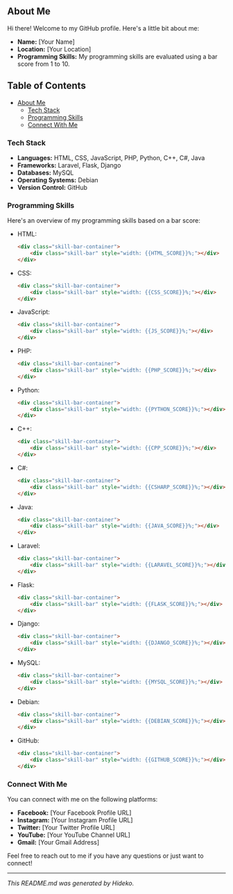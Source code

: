 ## About Me

Hi there! Welcome to my GitHub profile. Here's a little bit about me:

- **Name:** [Your Name]
- **Location:** [Your Location]
- **Programming Skills:** My programming skills are evaluated using a bar score from 1 to 10.

## Table of Contents

- [About Me](#about-me)
  - [Tech Stack](#tech-stack)
  - [Programming Skills](#programming-skills)
  - [Connect With Me](#connect-with-me)

### Tech Stack

- **Languages:** HTML, CSS, JavaScript, PHP, Python, C++, C#, Java
- **Frameworks:** Laravel, Flask, Django
- **Databases:** MySQL
- **Operating Systems:** Debian
- **Version Control:** GitHub

### Programming Skills

Here's an overview of my programming skills based on a bar score:

- HTML: 
    ```html
    <div class="skill-bar-container">
        <div class="skill-bar" style="width: {{HTML_SCORE}}%;"></div>
    </div>
    ```

- CSS: 
    ```html
    <div class="skill-bar-container">
        <div class="skill-bar" style="width: {{CSS_SCORE}}%;"></div>
    </div>
    ```

- JavaScript: 
    ```html
    <div class="skill-bar-container">
        <div class="skill-bar" style="width: {{JS_SCORE}}%;"></div>
    </div>
    ```

- PHP: 
    ```html
    <div class="skill-bar-container">
        <div class="skill-bar" style="width: {{PHP_SCORE}}%;"></div>
    </div>
    ```

- Python: 
    ```html
    <div class="skill-bar-container">
        <div class="skill-bar" style="width: {{PYTHON_SCORE}}%;"></div>
    </div>
    ```

- C++: 
    ```html
    <div class="skill-bar-container">
        <div class="skill-bar" style="width: {{CPP_SCORE}}%;"></div>
    </div>
    ```

- C#: 
    ```html
    <div class="skill-bar-container">
        <div class="skill-bar" style="width: {{CSHARP_SCORE}}%;"></div>
    </div>
    ```

- Java: 
    ```html
    <div class="skill-bar-container">
        <div class="skill-bar" style="width: {{JAVA_SCORE}}%;"></div>
    </div>
    ```

- Laravel: 
    ```html
    <div class="skill-bar-container">
        <div class="skill-bar" style="width: {{LARAVEL_SCORE}}%;"></div>
    </div>
    ```

- Flask: 
    ```html
    <div class="skill-bar-container">
        <div class="skill-bar" style="width: {{FLASK_SCORE}}%;"></div>
    </div>
    ```

- Django: 
    ```html
    <div class="skill-bar-container">
        <div class="skill-bar" style="width: {{DJANGO_SCORE}}%;"></div>
    </div>
    ```

- MySQL: 
    ```html
    <div class="skill-bar-container">
        <div class="skill-bar" style="width: {{MYSQL_SCORE}}%;"></div>
    </div>
    ```

- Debian: 
    ```html
    <div class="skill-bar-container">
        <div class="skill-bar" style="width: {{DEBIAN_SCORE}}%;"></div>
    </div>
    ```

- GitHub: 
    ```html
    <div class="skill-bar-container">
        <div class="skill-bar" style="width: {{GITHUB_SCORE}}%;"></div>
    </div>
    ```

### Connect With Me

You can connect with me on the following platforms:

- **Facebook:** [Your Facebook Profile URL]
- **Instagram:** [Your Instagram Profile URL]
- **Twitter:** [Your Twitter Profile URL]
- **YouTube:** [Your YouTube Channel URL]
- **Gmail:** [Your Gmail Address]

Feel free to reach out to me if you have any questions or just want to connect!

---

*This README.md was generated by Hideko.*
